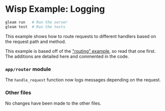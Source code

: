 # Wisp Example: Logging

```sh
gleam run   # Run the server
gleam test  # Run the tests
```

This example shows how to route requests to different handlers based on the
request path and method.

This example is based off of the ["routing" example][routing], so read that
one first. The additions are detailed here and commented in the code.

[routing]: https://github.com/lpil/wisp/tree/main/examples/1-routing

### `app/router` module

The `handle_request` function now logs messages depending on the request.

### Other files

No changes have been made to the other files.

